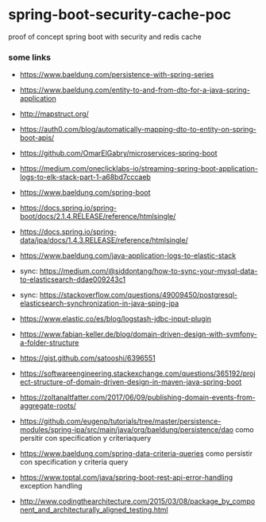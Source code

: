 # spring-boot-security-cache-poc
proof of concept spring boot with security and redis cache


### some links

- https://www.baeldung.com/persistence-with-spring-series

- https://www.baeldung.com/entity-to-and-from-dto-for-a-java-spring-application
- http://mapstruct.org/
- https://auth0.com/blog/automatically-mapping-dto-to-entity-on-spring-boot-apis/ 

- https://github.com/OmarElGabry/microservices-spring-boot
- https://medium.com/oneclicklabs-io/streaming-spring-boot-application-logs-to-elk-stack-part-1-a68bd7cccaeb

- https://www.baeldung.com/spring-boot

- https://docs.spring.io/spring-boot/docs/2.1.4.RELEASE/reference/htmlsingle/

- https://docs.spring.io/spring-data/jpa/docs/1.4.3.RELEASE/reference/htmlsingle/

- https://www.baeldung.com/java-application-logs-to-elastic-stack
- sync: https://medium.com/@siddontang/how-to-sync-your-mysql-data-to-elasticsearch-ddae009243c1
- sync: https://stackoverflow.com/questions/49009450/postgresql-elasticsearch-synchronization-in-java-sping-jpa
- https://www.elastic.co/es/blog/logstash-jdbc-input-plugin

- https://www.fabian-keller.de/blog/domain-driven-design-with-symfony-a-folder-structure
- https://gist.github.com/satooshi/6396551
- https://softwareengineering.stackexchange.com/questions/365192/project-structure-of-domain-driven-design-in-maven-java-spring-boot

- https://zoltanaltfatter.com/2017/06/09/publishing-domain-events-from-aggregate-roots/
- https://github.com/eugenp/tutorials/tree/master/persistence-modules/spring-jpa/src/main/java/org/baeldung/persistence/dao como persitir con specification y criteriaquery
- https://www.baeldung.com/spring-data-criteria-queries como persistir con specification y criteria query

- https://www.toptal.com/java/spring-boot-rest-api-error-handling exception handling
- http://www.codingthearchitecture.com/2015/03/08/package_by_component_and_architecturally_aligned_testing.html
